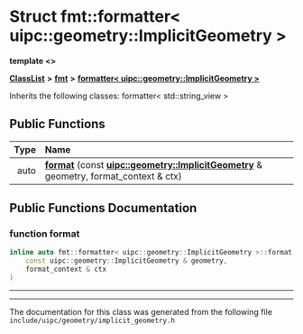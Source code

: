 

# Struct fmt::formatter&lt; uipc::geometry::ImplicitGeometry &gt;

**template &lt;&gt;**



[**ClassList**](annotated.md) **>** [**fmt**](namespacefmt.md) **>** [**formatter&lt; uipc::geometry::ImplicitGeometry &gt;**](structfmt_1_1formatter_3_01uipc_1_1geometry_1_1_implicit_geometry_01_4.md)








Inherits the following classes: formatter< std::string_view >


































## Public Functions

| Type | Name |
| ---: | :--- |
|  auto | [**format**](#function-format) (const [**uipc::geometry::ImplicitGeometry**](classuipc_1_1geometry_1_1_implicit_geometry.md) & geometry, format\_context & ctx) <br> |




























## Public Functions Documentation




### function format 

```C++
inline auto fmt::formatter< uipc::geometry::ImplicitGeometry >::format (
    const uipc::geometry::ImplicitGeometry & geometry,
    format_context & ctx
) 
```




<hr>

------------------------------
The documentation for this class was generated from the following file `include/uipc/geometry/implicit_geometry.h`

